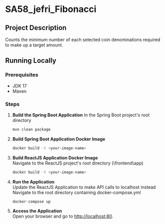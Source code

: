 # SA58_jefri_Fibonacci

## Project Description
Counts the minimum number of each selected coin denominations required to make up a target amount.

## Running Locally

### Prerequisites

- JDK 17
- Maven

### Steps

1. **Build the Spring Boot Application**
   In the Spring Boot project's root directory
   ```sh
   mvn clean package
   ```

2. **Build Spring Boot Application Docker Image**
   ```sh
   docker build -t <your-image-name>
   ```

3. **Build ReactJS Application Docker Image**<br>
   Navigate to the ReactJS project's root directory (\frontend\app)
   ```sh
   docker build -t <your-image-name>
   ```

4. **Run the Application**<br>
   Update the ReactJS Application to make API calls to localhost instead<br>
   Navigate to the root directory containing docker-compose.yml
   ```sh
   docker-compose up
   ```

6. **Access the Application**<br>
   Open your browser and go to [http://localhost:80](http://localhost:80).

